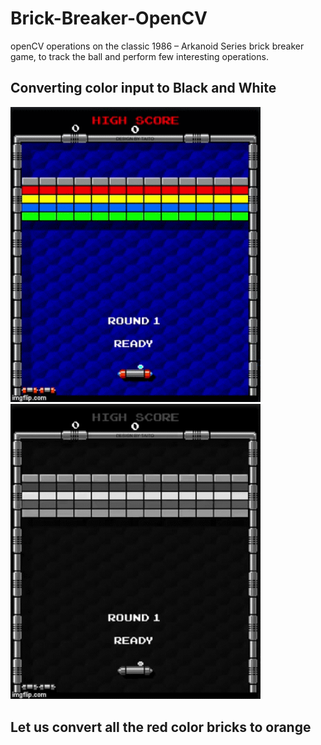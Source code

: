 # Brick-Breaker-OpenCV
openCV operations on the classic 1986 – Arkanoid Series brick breaker game, to track the ball and perform few interesting operations.

## Converting color input to Black and White
<p float="left">
  <img src="/images/2waqvd.gif" width="400" />
  <img src="/images/2warmd.gif" width="400" />
</p>

## Let us convert all the red color bricks to orange
